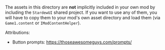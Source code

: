 The assets in this directory are **not** implicitly included in your own mod by including the `StardewUI` shared project. If you want to use any of them, you will have to copy them to your mod's own asset directory and load them (via `Game1.content` or `IModContentHelper`).

Attributions:

- Button prompts: https://thoseawesomeguys.com/prompts/